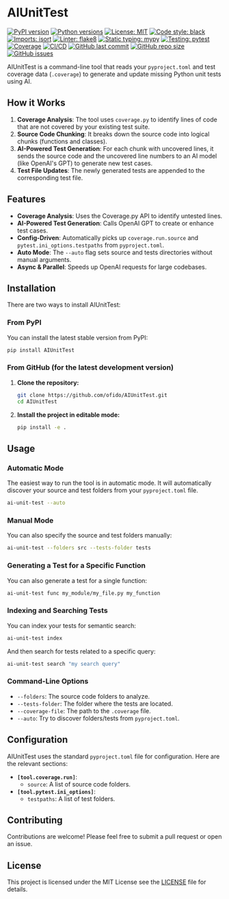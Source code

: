 # AIUnitTest

[![PyPI version](https://badge.fury.io/py/AIUnitTest.svg)](https://badge.fury.io/py/AIUnitTest)
[![Python versions](https://img.shields.io/pypi/pyversions/AIUnitTest.svg)](https://pypi.org/project/AIUnitTest)
[![License: MIT](https://img.shields.io/badge/License-MIT-yellow.svg)](https://opensource.org/licenses/MIT)
[![Code style: black](https://img.shields.io/badge/code%20style-black-000000.svg)](https://github.com/psf/black)
[![Imports: isort](https://img.shields.io/badge/%20imports-isort-%231674b1?style=flat&labelColor=ef8336)](https://pycqa.github.io/isort/)
[![Linter: flake8](https://img.shields.io/badge/linter-flake8-blue.svg)](https://flake8.pycqa.org/en/latest/)
[![Static typing: mypy](https://img.shields.io/badge/static%20typing-mypy-blue.svg)](https://mypy-lang.org/)
[![Testing: pytest](https://img.shields.io/badge/testing-pytest-blue.svg)](https://pytest.org)
[![Coverage](https://img.shields.io/badge/coverage-100%25-brightgreen.svg)](https://coverage.readthedocs.io/)
[![CI/CD](https://github.com/ofido/AIUnitTest/actions/workflows/ci.yml/badge.svg)](https://github.com/ofido/AIUnitTest/actions/workflows/ci.yml)
[![GitHub last commit](https://img.shields.io/github/last-commit/ofido/AIUnitTest)](https://github.com/ofido/AIUnitTest/commits/main)
[![GitHub repo size](https://img.shields.io/github/repo-size/ofido/AIUnitTest)](https://github.com/ofido/AIUnitTest)
[![GitHub issues](https://img.shields.io/github/issues/ofido/AIUnitTest)](https://github.com/ofido/AIUnitTest/issues)

AIUnitTest is a command-line tool that reads your `pyproject.toml` and test coverage
data (`.coverage`) to generate and update missing Python unit tests using AI.

## How it Works

1. **Coverage Analysis**: The tool uses `coverage.py` to identify lines of code
    that are not covered by your existing test suite.
2. **Source Code Chunking**: It breaks down the source code into logical chunks
    (functions and classes).
3. **AI-Powered Test Generation**: For each chunk with uncovered lines,
    it sends the source code and the uncovered line numbers to an AI model
    (like OpenAI's GPT) to generate new test cases.
4. **Test File Updates**: The newly generated tests are appended to the
    corresponding test file.

## Features

- **Coverage Analysis**: Uses the Coverage.py API to identify untested lines.
- **AI-Powered Test Generation**: Calls OpenAI GPT to create or enhance test cases.
- **Config-Driven**: Automatically picks up `coverage.run.source` and
  `pytest.ini_options.testpaths` from `pyproject.toml`.
- **Auto Mode**: The `--auto` flag sets source and tests directories without
  manual arguments.
- **Async & Parallel**: Speeds up OpenAI requests for large codebases.

## Installation

There are two ways to install AIUnitTest:

### From PyPI

You can install the latest stable version from PyPI:

```bash
pip install AIUnitTest
```

### From GitHub (for the latest development version)

1. **Clone the repository:**

    ```bash
    git clone https://github.com/ofido/AIUnitTest.git
    cd AIUnitTest
    ```

2. **Install the project in editable mode:**

    ```bash
    pip install -e .
    ```

## Usage

### Automatic Mode

The easiest way to run the tool is in automatic mode.
It will automatically discover your source and test folders
from your `pyproject.toml` file.

```bash
ai-unit-test --auto
```

### Manual Mode

You can also specify the source and test folders manually:

```bash
ai-unit-test --folders src --tests-folder tests
```

### Generating a Test for a Specific Function

You can also generate a test for a single function:

```bash
ai-unit-test func my_module/my_file.py my_function
```

### Indexing and Searching Tests

You can index your tests for semantic search:

```bash
ai-unit-test index
```

And then search for tests related to a specific query:

```bash
ai-unit-test search "my search query"
```

### Command-Line Options

- `--folders`: The source code folders to analyze.
- `--tests-folder`: The folder where the tests are located.
- `--coverage-file`: The path to the `.coverage` file.
- `--auto`: Try to discover folders/tests from `pyproject.toml`.

## Configuration

AIUnitTest uses the standard `pyproject.toml` file for configuration.
Here are the relevant sections:

- **`[tool.coverage.run]`**:
  - `source`: A list of source code folders.
- **`[tool.pytest.ini_options]`**:
  - `testpaths`: A list of test folders.

## Contributing

Contributions are welcome! Please feel free to submit a pull request or open an issue.

## License

This project is licensed under the MIT License
see the [LICENSE](LICENSE) file for details.

